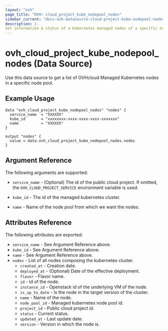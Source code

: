 ```yaml
---
layout: "ovh"
page_title: "OVH: cloud_project_kube_nodepool_nodes"
sidebar_current: "docs-ovh-datasource-cloud-project-kube-nodepool-nodes-x"
description: |-
Get information & status of a Kubernetes managed nodes of a specific node pool in a public cloud project.
---
```


# ovh_cloud_project_kube_nodepool_nodes (Data Source)

Use this data source to get a list of OVHcloud Managed Kubernetes nodes in a specific node pool.

## Example Usage

```hcl
data "ovh_cloud_project_kube_nodepool_nodes" "nodes" {
  service_name  = "XXXXXX"
  kube_id       = "xxxxxxxx-xxxx-xxxx-xxxx-xxxxxxx"
  name          = "XXXXXX"
}

output "nodes" {
  value = data.ovh_cloud_project_kube_nodepool_nodes.nodes
}
```

## Argument Reference

The following arguments are supported:

* `service_name` - (Optional) The id of the public cloud project. If omitted,
  the `OVH_CLOUD_PROJECT_SERVICE` environment variable is used.

* `kube_id` - The id of the managed kubernetes cluster.

* `name` - Name of the node pool from which we want the nodes.

## Attributes Reference

The following attributes are exported:

* `service_name` - See Argument Reference above.
* `kube_id` - See Argument Reference above.
* `name` - See Argument Reference above.
* `nodes` - List of all nodes composing the kubernetes cluster.
  * `created_at` - Creation date.
  * `deployed_at` - (Optional) Date of the effective deployment.
  * `flavor` - Flavor name.
  * `id` - Id of the node.
  * `instance_id` - Openstack id of the underlying VM of the node.
  * `is_up_to_date` - Is the node in the target version of the cluster.
  * `name` - Name of the node.
  * `node_pool_id` - Managed kubernetes node pool id.
  * `project_id` - Public cloud project id.
  * `status` - Current status.
  * `updated_at` - Last update date.
  * `version` - Version in which the node is.
